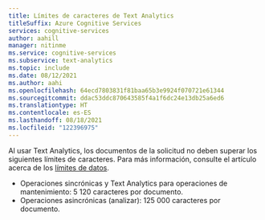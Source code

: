 ```yaml
---
title: Límites de caracteres de Text Analytics
titleSuffix: Azure Cognitive Services
services: cognitive-services
author: aahill
manager: nitinme
ms.service: cognitive-services
ms.subservice: text-analytics
ms.topic: include
ms.date: 08/12/2021
ms.author: aahi
ms.openlocfilehash: 64ecd7803831f81baa65b3e9924f070721e61344
ms.sourcegitcommit: ddac53ddc870643585f4a1f6dc24e13db25a6ed6
ms.translationtype: HT
ms.contentlocale: es-ES
ms.lasthandoff: 08/18/2021
ms.locfileid: "122396975"
---
```

Al usar Text Analytics, los documentos de la solicitud no deben superar los siguientes límites de caracteres. Para más información, consulte el artículo acerca de los [límites de datos](../concepts/data-limits.md). 

* Operaciones sincrónicas y Text Analytics para operaciones de mantenimiento: 5 120 caracteres por documento.
* Operaciones asincrónicas (analizar): 125 000 caracteres por documento.

